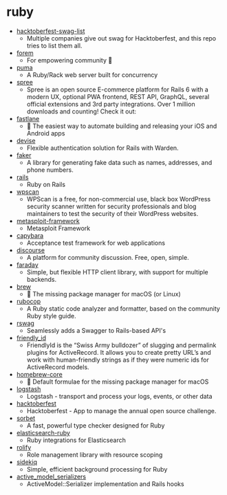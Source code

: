 # ruby
- [hacktoberfest-swag-list](https://github.com/crweiner/hacktoberfest-swag-list)
  - Multiple companies give out swag for Hacktoberfest, and this repo tries to list them all.
- [forem](https://github.com/forem/forem)
  - For empowering community 🌱
- [puma](https://github.com/puma/puma)
  - A Ruby/Rack web server built for concurrency
- [spree](https://github.com/spree/spree)
  - Spree is an open source E-commerce platform for Rails 6 with a modern UX, optional PWA frontend, REST API, GraphQL, several official extensions and 3rd party integrations. Over 1 million downloads and counting! Check it out:
- [fastlane](https://github.com/fastlane/fastlane)
  - 🚀 The easiest way to automate building and releasing your iOS and Android apps
- [devise](https://github.com/heartcombo/devise)
  - Flexible authentication solution for Rails with Warden.
- [faker](https://github.com/faker-ruby/faker)
  - A library for generating fake data such as names, addresses, and phone numbers.
- [rails](https://github.com/rails/rails)
  - Ruby on Rails
- [wpscan](https://github.com/wpscanteam/wpscan)
  - WPScan is a free, for non-commercial use, black box WordPress security scanner written for security professionals and blog maintainers to test the security of their WordPress websites.
- [metasploit-framework](https://github.com/rapid7/metasploit-framework)
  - Metasploit Framework
- [capybara](https://github.com/teamcapybara/capybara)
  - Acceptance test framework for web applications
- [discourse](https://github.com/discourse/discourse)
  - A platform for community discussion. Free, open, simple.
- [faraday](https://github.com/lostisland/faraday)
  - Simple, but flexible HTTP client library, with support for multiple backends.
- [brew](https://github.com/Homebrew/brew)
  - 🍺 The missing package manager for macOS (or Linux)
- [rubocop](https://github.com/rubocop-hq/rubocop)
  - A Ruby static code analyzer and formatter, based on the community Ruby style guide.
- [rswag](https://github.com/rswag/rswag)
  - Seamlessly adds a Swagger to Rails-based API's
- [friendly_id](https://github.com/norman/friendly_id)
  - FriendlyId is the “Swiss Army bulldozer” of slugging and permalink plugins for ActiveRecord. It allows you to create pretty URL’s and work with human-friendly strings as if they were numeric ids for ActiveRecord models.
- [homebrew-core](https://github.com/Homebrew/homebrew-core)
  - 🍻 Default formulae for the missing package manager for macOS
- [logstash](https://github.com/elastic/logstash)
  - Logstash - transport and process your logs, events, or other data
- [hacktoberfest](https://github.com/digitalocean/hacktoberfest)
  - Hacktoberfest - App to manage the annual open source challenge.
- [sorbet](https://github.com/sorbet/sorbet)
  - A fast, powerful type checker designed for Ruby
- [elasticsearch-ruby](https://github.com/elastic/elasticsearch-ruby)
  - Ruby integrations for Elasticsearch
- [rolify](https://github.com/RolifyCommunity/rolify)
  - Role management library with resource scoping
- [sidekiq](https://github.com/mperham/sidekiq)
  - Simple, efficient background processing for Ruby
- [active_model_serializers](https://github.com/rails-api/active_model_serializers)
  - ActiveModel::Serializer implementation and Rails hooks
